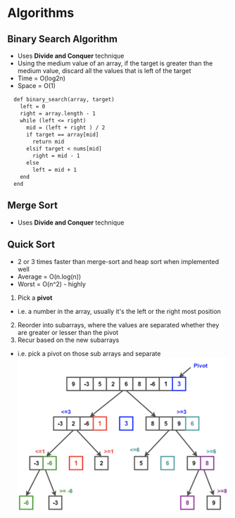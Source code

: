 # Algorithms

## Binary Search Algorithm
* Uses **Divide and Conquer** technique
* Using the medium value of an array, if the target is greater than the medium value, discard all the values that is left of the target
* Time  = O(log2n)
* Space = O(1)
```
  def binary_search(array, target)
    left = 0
    right = array.length - 1
    while (left <= right)
      mid = (left + right ) / 2
      if target == array[mid]
        return mid
      elsif target < nums[mid]
        right = mid - 1
      else
        left = mid + 1
    end
  end
```

## Merge Sort
* Uses **Divide and Conquer** technique

## Quick Sort
* 2 or 3 times faster than merge-sort and heap sort when implemented well
* Average = O(n.log(n))
* Worst = O(n^2) - highly
1. Pick a **pivot**
  * i.e. a number in the array, usually it's the left or the right most position
2. Reorder into subarrays, where the values are separated whether they are greater or lesser than the pivot
3. Recur based on the new subarrays
  * i.e. pick a pivot on those sub arrays and separate
![Quick Sort](./quick_sort.png)
